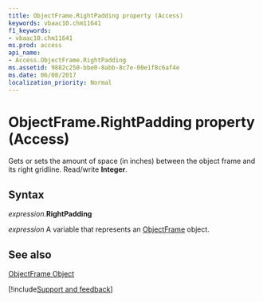 ```yaml
---
title: ObjectFrame.RightPadding property (Access)
keywords: vbaac10.chm11641
f1_keywords:
- vbaac10.chm11641
ms.prod: access
api_name:
- Access.ObjectFrame.RightPadding
ms.assetid: 9882c250-bbe0-8abb-8c7e-00e1f8c6af4e
ms.date: 06/08/2017
localization_priority: Normal
---
```



# ObjectFrame.RightPadding property (Access)

Gets or sets the amount of space (in inches) between the object frame and its right gridline. Read/write  **Integer**.


## Syntax

_expression_.**RightPadding**

_expression_ A variable that represents an [ObjectFrame](Access.ObjectFrame.md) object.


## See also


[ObjectFrame Object](Access.ObjectFrame.md)

[!include[Support and feedback](~/includes/feedback-boilerplate.md)]